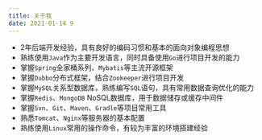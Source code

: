 ```yaml
---
title: 关于我
date: 2021-01-14 9
---
```


* 2年后端开发经验，具有良好的编码习惯和基本的面向对象编程思想
* 熟练使用`Java`作为主要开发语言，同时具备使用`Go`进行项目开发的能力
* 掌握`Spring`全家桶系列、`Mybatis`等主流开源框架
* 掌握`Dubbo`分布式框架，结合`Zookeeper`进行项目开发
* 掌握`MySQL`关系型数据库，熟练编写`SQL`语句，具有常用数据查询优化的能力
* 掌握`Redis`、`MongoDB` NoSQL数据库，用于数据储存或缓存中间件
* 掌握`Svn`、`Git`、`Maven`、`Gradle`等项目常用工具
* 熟悉`Tomcat`、`Nginx`等服务器的基本配置
* 熟练使用`Linux`常用的操作命令，有较为丰富的环境搭建经验